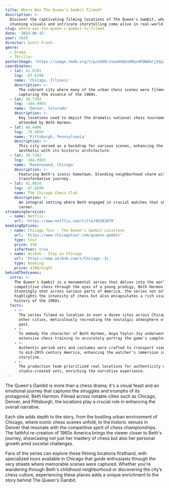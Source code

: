 ```yaml
---
title: Where Was The Queen's Gambit Filmed?
description: >-
  Discover the captivating filming locations of The Queen's Gambit, where the
  stunning visuals and intricate storytelling come alive in real-world sites.
slug: where-was-the-queen-s-gambit-tv-filmed
date: '2023-06-15'
year: 2020
director: Scott Frank
genre:
  - Drama
  - Thriller
posterImage: 'https://image.tmdb.org/t/p/w500/zVaxHUQ4uHMyn4FDWdmrj5Sp22G.jpg'
coordinates:
  - lat: 41.8781
    lng: -87.6298
    name: 'Chicago, Illinois'
    description: >-
      The vibrant city where many of the urban chess scenes were filmed,
      capturing the essence of the 1960s.
  - lat: 39.7392
    lng: -104.9903
    name: 'Denver, Colorado'
    description: >-
      Key locations used to depict the dramatic national chess tournaments
      attended by Beth Harmon.
  - lat: 40.4406
    lng: -79.9959
    name: 'Pittsburgh, Pennsylvania'
    description: >-
      This city served as a backdrop for various scenes, enhancing the 1960s
      aesthetic with its historic architecture.
  - lat: 39.7392
    lng: -104.9903
    name: 'Ravenswood, Chicago'
    description: >-
      Featuring Beth's iconic hometown, blending neighborhood charm with her
      transformative journey.
  - lat: 41.9634
    lng: -87.6699
    name: The Chicago Chess Club
    description: >-
      An integral setting where Beth engaged in crucial matches that shaped her
      career.
streamingServices:
  - name: Netflix
    url: 'https://www.netflix.com/title/80203070'
bookingOptions:
  - name: Chicago Tour - The Queen's Gambit Locations
    url: 'https://www.chicagotour.com/queens-gambit'
    type: tour
    price: $50
    isPartner: true
  - name: Airbnb - Stay in Chicago
    url: 'https://www.airbnb.com/s/Chicago--IL'
    type: booking
    price: $100/night
behindTheScenes:
  intro: >-
    The Queen's Gambit is a monumental series that delves into the world of
    competitive chess through the eyes of a young prodigy, Beth Harmon.
    Stunningly shot across various parts of America, the series not only
    highlights the intensity of chess but also encapsulates a rich visual
    history of the 1960s.
  facts:
    - >-
      The series filmed on location in over a dozen sites across Chicago and
      other cities, meticulously recreating the nostalgic atmosphere of the
      past.
    - >-
      To embody the character of Beth Harmon, Anya Taylor-Joy underwent
      extensive chess training to accurately portray the game's complexities.
    - >-
      Authentic period sets and costumes were crafted to transport viewers back
      to mid-20th century America, enhancing the watcher's immersion in the
      storyline.
    - >-
      The production team prioritized real locations for authenticity over
      studio-created sets, enriching the narrative experience.
---
```


<QueenGambitGuide />

The Queen's Gambit is more than a chess drama; it's a visual feast and an emotional journey that captures the struggles and triumphs of its protagonist, Beth Harmon. Filmed across notable cities such as Chicago, Denver, and Pittsburgh, the locations play a crucial role in enhancing the overall narrative.

Each site adds depth to the story, from the bustling urban environment of Chicago, where iconic chess scenes unfold, to the historic venues in Denver that resonate with the competitive spirit of chess championships. The faithful re-creation of 1960s America brings the viewer closer to Beth's journey, showcasing not just her mastery of chess but also her personal growth amid societal challenges.

Fans of the series can explore these filming locations firsthand, with specialized tours available in Chicago that guide enthusiasts through the very streets where memorable scenes were captured. Whether you're wandering through Beth's childhood neighborhood or discovering the city’s chess culture, experiencing these places adds a unique enrichment to the story behind The Queen's Gambit.
